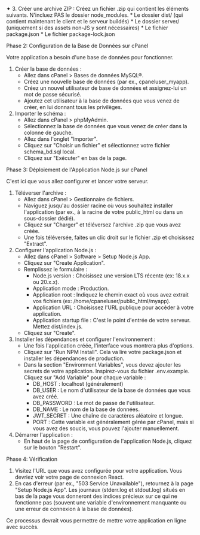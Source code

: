 ✦  3. Créer une archive ZIP : Créez un fichier .zip qui contient les éléments suivants. N'incluez PAS le dossier node_modules.
       * Le dossier dist/ (qui contient maintenant le client et le serveur buildés)
       * Le dossier server/ (uniquement si des assets non-JS y sont nécessaires)
       * Le fichier package.json
       * Le fichier package-lock.json

  Phase 2: Configuration de la Base de Données sur cPanel

  Votre application a besoin d'une base de données pour fonctionner.

   1. Créer la base de données :
       * Allez dans cPanel > Bases de données MySQL®.
       * Créez une nouvelle base de données (par ex., cpaneluser_myapp).
       * Créez un nouvel utilisateur de base de données et assignez-lui un mot de passe sécurisé.
       * Ajoutez cet utilisateur à la base de données que vous venez de créer, en lui donnant tous les privilèges.
   2. Importer le schéma :
       * Allez dans cPanel > phpMyAdmin.
       * Sélectionnez la base de données que vous venez de créer dans la colonne de gauche.
       * Allez dans l'onglet "Importer".
       * Cliquez sur "Choisir un fichier" et sélectionnez votre fichier schema_bd.sql local.
       * Cliquez sur "Exécuter" en bas de la page.

  Phase 3: Déploiement de l'Application Node.js sur cPanel

  C'est ici que vous allez configurer et lancer votre serveur.

   1. Téléverser l'archive :
       * Allez dans cPanel > Gestionnaire de fichiers.
       * Naviguez jusqu'au dossier racine où vous souhaitez installer l'application (par ex., à la racine de votre public_html ou dans un
         sous-dossier dédié).
       * Cliquez sur "Charger" et téléversez l'archive .zip que vous avez créée.
       * Une fois téléversée, faites un clic droit sur le fichier .zip et choisissez "Extract".
   2. Configurer l'application Node.js :
       * Allez dans cPanel > Software > Setup Node.js App.
       * Cliquez sur "Create Application".
       * Remplissez le formulaire :
           * Node.js version : Choisissez une version LTS récente (ex: 18.x.x ou 20.x.x).
           * Application mode : Production.
           * Application root : Indiquez le chemin exact où vous avez extrait vos fichiers (ex: /home/cpaneluser/public_html/myapp).
           * Application URL : Choisissez l'URL publique pour accéder à votre application.
           * Application startup file : C'est le point d'entrée de votre serveur. Mettez dist/index.js.
       * Cliquez sur "Create".
   3. Installer les dépendances et configurer l'environnement :
       * Une fois l'application créée, l'interface vous montrera plus d'options.
       * Cliquez sur "Run NPM Install". Cela va lire votre package.json et installer les dépendances de production.
       * Dans la section "Environment Variables", vous devez ajouter les secrets de votre application. Inspirez-vous du fichier
         .env.example. Cliquez sur "Add Variable" pour chaque variable :
           * DB_HOST : localhost (généralement)
           * DB_USER : Le nom d'utilisateur de la base de données que vous avez créé.
           * DB_PASSWORD : Le mot de passe de l'utilisateur.
           * DB_NAME : Le nom de la base de données.
           * JWT_SECRET : Une chaîne de caractères aléatoire et longue.
           * PORT : Cette variable est généralement gérée par cPanel, mais si vous avez des soucis, vous pouvez l'ajouter manuellement.
   4. Démarrer l'application :
       * En haut de la page de configuration de l'application Node.js, cliquez sur le bouton "Restart".

  Phase 4: Vérification

   1. Visitez l'URL que vous avez configurée pour votre application. Vous devriez voir votre page de connexion React.
   2. En cas d'erreur (par ex., "503 Service Unavailable"), retournez à la page "Setup Node.js App". Les journaux (stderr.log et
      stdout.log) situés en bas de la page vous donneront des indices précieux sur ce qui ne fonctionne pas (souvent une variable
      d'environnement manquante ou une erreur de connexion à la base de données).

  Ce processus devrait vous permettre de mettre votre application en ligne avec succès.